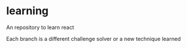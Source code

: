 # learning
An repository to learn react

Each branch is a different challenge solver or a new technique learned
